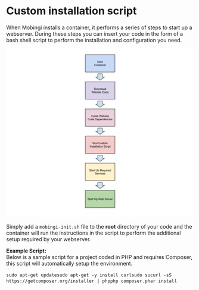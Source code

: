 # Custom installation script

When Mobingi installs a container, it performs a series of steps to start up a webserver. During these steps you can insert your code in the form of a bash shell script to perform the installation and configuration you need.

![](../../.gitbook/assets/custom-script.png)

Simply add a `mobingi-init.sh` file to the **root** directory of your code and the container will run the instructions in the script to perform the additional setup required by your webserver.

**Example Script:**  
Below is a sample script for a project coded in PHP and requires Composer, this script will automatically setup the environment.

```text
sudo apt-get updatesudo apt-get -y install curlsudo sucurl -sS https://getcomposer.org/installer | phpphp composer.phar install
```

